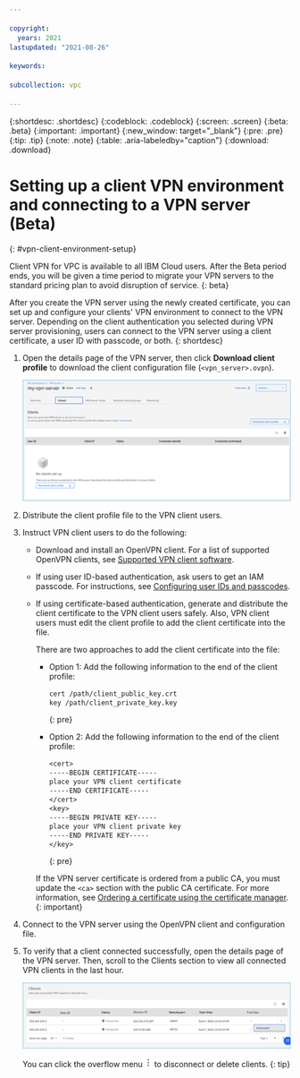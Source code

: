 ```yaml
---

copyright:
  years: 2021
lastupdated: "2021-08-26"

keywords:

subcollection: vpc

---
```


{:shortdesc: .shortdesc}
{:codeblock: .codeblock}
{:screen: .screen}
{:beta: .beta}
{:important: .important}
{:new_window: target="_blank"}
{:pre: .pre}
{:tip: .tip}
{:note: .note}
{:table: .aria-labeledby="caption"}
{:download: .download}

# Setting up a client VPN environment and connecting to a VPN server (Beta)
{: #vpn-client-environment-setup}

Client VPN for VPC is available to all IBM Cloud users. After the Beta period ends, you will be given a time period to migrate your VPN servers to the standard pricing plan to avoid disruption of service.
{: beta}

After you create the VPN server using the newly created certificate, you can set up and configure your clients' VPN environment to connect to the VPN server. Depending on the client authentication you selected during VPN server provisioning, users can connect to the VPN server using a client certificate, a user ID with passcode, or both.
{: shortdesc}

1. Open the details page of the VPN server, then click **Download client profile** to download the client configuration file (`<vpn_server>.ovpn`).

   ![Download client profile](images/vpn-download-client-profile.png "Download client profile")

1. Distribute the client profile file to the VPN client users.
1. Instruct VPN client users to do the following:

   * Download and install an OpenVPN client. For a list of supported OpenVPN clients, see [Supported VPN client software](/docs/vpc?topic=vpc-client-to-site-vpn-planning#vpn-client-software).
   * If using user ID-based authentication, ask users to get an IAM passcode. For instructions, see [Configuring user IDs and passcodes](/docs/vpc?topic=vpc-client-to-site-authentication#client-to-site-configuration-passcode).
   * If using certificate-based authentication, generate and distribute the client certificate to the VPN client users safely. Also, VPN client users must edit the client profile to add the client certificate into the file. 
      
      There are two approaches to add the client certificate into the file:
   
      * Option 1: Add the following information to the end of the client profile:
      
         ```
         cert /path/client_public_key.crt
         key /path/client_private_key.key
         ```
         {: pre}
      
      * Option 2: Add the following information to the end of the client profile:
      
         ```
         <cert>
         -----BEGIN CERTIFICATE-----
         place your VPN client certificate
         -----END CERTIFICATE-----
         </cert>
         <key>
         -----BEGIN PRIVATE KEY-----
         place your VPN client private key
         -----END PRIVATE KEY-----
         </key>
         ```
         {: pre}

      If the VPN server certificate is ordered from a public CA, you must update the `<ca>` section with the public CA certificate. For more information, see [Ordering a certificate using the certificate manager](/docs/vpc?topic=vpc-client-to-site-authentication#order-certificate).
      {: important}

1. Connect to the VPN server using the OpenVPN client and configuration file.
1. To verify that a client connected successfully, open the details page of the VPN server. Then, scroll to the Clients section to view all connected VPN clients in the last hour.

   ![VPN client connections](images/vpn-client-section.png "VPN client connections")

   You can click the overflow menu ![overflow menu](images/overflow.png) to disconnect or delete clients.
   {: tip}
